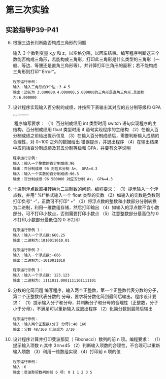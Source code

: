 # 第三次实验

## 实验指导P39-P41

6. 根据三边长判断能否构成三角形的问题

   输入 3 个数到变量 x,y 和 z，以空格分隔，以回车结束。编写程序判断这三个数能否构成三角形，若能构成三角形，打印此三角形是什么类型的三角形（一般、等边、等腰还是直角三角形等），并计算打印三角形的面积；若不能构成三角形则打印“ Error”。

   ```
   程序运行示例：
   输入：输入三角形的3个边：3 4 5
   输出：边长为 3.000000,4.000000,5.000000的三角形是直角三角形,其面积为:6.000000  
   ```

7. 设计程序实现输入百分制的成绩，并按照下表输出其对应的五分制等级和 GPA

   <img src="https://i.loli.net/2021/10/20/CRzfKwUp8bXt4H3.png" alt="image-20211020154240292" style="zoom: 25%;" />

   ​	程序编写要求：
   （1）百分制成绩用 int 类型时用 switch 语句实现程序的主结构，百分制成绩用 float
   类型时用 if 语句实现程序的主结构
   （2）在输入百分制成绩之前给出提示信息
   （3）在输入百分制成绩后，需要判断输入成绩的合理性，对 0~100 之外的数据给出
   错误提示，并退出程序
   （4）在输出结果中应包括百分制成绩及其五分制等级和 GPA，并要有文字说明

   ```
   程序运行示例：
   输入：输入一个整数的百分制成绩:96
   输出：百分制成绩 96 对应五分制 A+， GPA=4.3
   输入：输入一个实数的百分制成绩:96.5
   输出：百分制成绩 96.500000 对应五分制 A+， GPA=4.3
   ```

1. 十进制浮点数直接转换为二进制数的问题。编程要求：
   （1）提示输入一个浮点数，并用“ %f”格式输入一个 float 类型的实数
   （2）如输入的实数是负数则打印负号“ -”，正数可不打印“ +” 
   （3）将浮点数的整数和小数部分分别转换为二进制，利用一维数组存储，然后打印输出
   （4）如输入的浮点数不含小数部分，可不打印小数点，否则需要打印小数点
   （5）注意整数部分最高位的 0 不打印,小数部分最低位的 0 不打印

   ```
   程序运行示例 1：
   输入：输入一个浮点数:666.25
   输出：二进制为:1010011010.01
   
   程序运行示例 2：
   输入：输入一个浮点数:-666
   输出：二进制为:-1010011010
   
   程序运行示例 3：
   输入：输入一个浮点数: 123.123
   输出：二进制为: 1111011.0001111101111101
   ```

2. 分数的化简问题
   编写程序，输入两个正整数，第一个正整数代表分数的分子，第二个正整数代表分数的
   分母，要求将分数化简到最简后输出。程序设计要求：
   （1）提示输入分子和分母，并判断分子和分母的合理性（正整数，分子小于分母），不满足可以重新输入或退出程序
   （2）化简分数到最简后输出

   ```
   程序运行示例：
   输入：输入两个正整数(分子 分母):48 160
   输出：分数 48/160 化简后为 3/10
   ```

3. 设计程序计算并打印斐波那契（ Fibonacci）数列的前 n 项。编程要求：
   （1）提示输入项数 n,其中 3≤n≤45
   （2）判断输入项数的合理性，不合理可以重新输入项数
   （3）利用一维数组实现
   （4）打印前 n 项的值

   ```
   程序运行示例：
   输入：6
   输出：斐波那契数列的前 6 项: 0 1 1 2 3 5
   ```